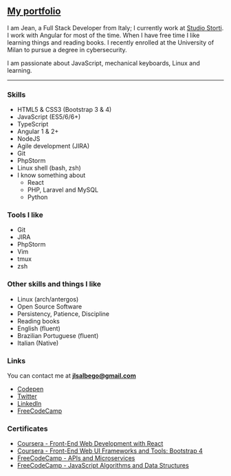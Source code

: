## [My portfolio](http://jlouiss.github.io/)
I am Jean, a Full Stack Developer from Italy; I currently work at [Studio Storti](https://studiostorti.com).
I work with Angular for most of the time. When I have free time I like learning things and reading books.
I recently enrolled at the University of Milan to pursue a degree in cybersecurity.

I am passionate about JavaScript, mechanical keyboards, Linux and learning.


---

### Skills
  - HTML5 & CSS3 (Bootstrap 3 & 4)
  - JavaScript (ES5/6/6+)
  - TypeScript
  - Angular 1 & 2+
  - NodeJS
  - Agile development (JIRA)
  - Git
  - PhpStorm
  - Linux shell (bash, zsh)
  - I know something about
    - React
    - PHP, Laravel and MySQL
    - Python


### Tools I like
  - Git
  - JIRA
  - PhpStorm
  - Vim
  - tmux
  - zsh


### Other skills and things I like
  - Linux (arch/antergos)
  - Open Source Software
  - Persistency, Patience, Discipline
  - Reading books
  - English (fluent)
  - Brazilian Portuguese (fluent)
  - Italian (Native)

### Links
You can contact me at **[jlsalbego@gmail.com](mailto:jlsalbego@gmail.com)**
  - [Codepen](http://codepen.io/JLouisS/)
  - [Twitter](https://twitter.com/jlsalbego)
  - [LinkedIn](https://www.linkedin.com/in/jeanlouissalbego)
  - [FreeCodeCamp](https://www.freecodecamp.org/jlouiss)

### Certificates
  - [Coursera - Front-End Web Development with React](https://www.coursera.org/account/accomplishments/records/Z4Z7S5GYTQED)
  - [Coursera - Front-End Web UI Frameworks and Tools: Bootstrap 4](https://www.coursera.org/account/accomplishments/records/M74CMDRBYMA8)
  - [FreeCodeCamp - APIs and Microservices](https://www.freecodecamp.org/certification/jlouiss/apis-and-microservices)
  - [FreeCodeCamp - JavaScript Algorithms and Data Structures](https://www.freecodecamp.org/certification/jlouiss/javascript-algorithms-and-data-structures)
